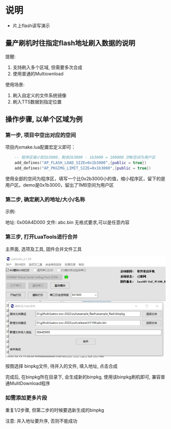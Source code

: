 # 说明

* 片上flash读写演示

## 量产刷机时往指定flash地址刷入数据的说明

提醒:
1. 支持刷入多个区域, 但需要多次合成
2. 使用普通的Multiownload

使用场景:
1. 刷入自定义的文件系统镜像
2. 刷入TTS数据到指定位置

## 操作步骤, 以单个区域为例

### 第一步, 项目中空出对应的空间

项目内xmake.lua配置宏定义即可：

```lua
    -- 程序区缩小到1b3000，剩余2b3000 - 1b3000 = 100000 1MB空间为用户区
    add_defines("AP_FLASH_LOAD_SIZE=0x1b3000",{public = true})
    add_defines("AP_PKGIMG_LIMIT_SIZE=0x1b3000",{public = true})
```

使用全部的空间为程序区，填写一个比0x2b3000小的值，缩小程序区，留下的是用户区。demo是0x1b3000，留出了1MB空间为用户区

### 第二步, 确定刷入的地址/大小/名称

示例:

地址: 0x00A4D000
文件: abc.bin  无格式要求,可以是任意内容

### 第三步, 打开LuaTools进行合并

主界面, 选项及工具, 固件合并文件工具

![](luatools.jpg)

按图选择 binpkg文件, 待并入的文件, 填入地址, 点击合成

完成后, 在binpkg所在目录下, 会生成新的binpkg, 使用该binpkg刷机即可, 兼容普通MulitDownload程序

### 如需添加更多片段

重复1/2步骤, 但第二步的时候要选新生成的binpkg

注意: 并入地址要升序, 否则不能成功
